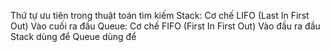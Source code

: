 Thứ tự ưu tiên trong thuật toán tìm kiếm
Stack: Cơ chế LIFO (Last In First Out)
Vào cuối ra đầu
Queue: Cơ chế FIFO (First In First Out)
Vào đầu ra đầu
Stack dùng để
Queue dùng để 
